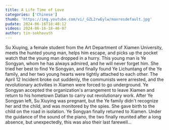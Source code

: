 ```yaml
---
title: A Life Time of Love
categories: ['Chinese']
thumb: 'https://img.youtube.com/vi/_GZL2rwEylw/maxresdefault.jpg'
pudate: 2024-06-16T18:48:12
videos: 2024-06-16-18-46-07
author: tin-sokhavuth
---
```

Su Xiuying, a female student from the Art Department of Xiamen University, meets the hunted young man, helps him escape, and picks up the pocket watch that the young man dropped in a hurry. This young man is Ye Songyan, whom he has always admired, and he will never forget him. She tried her best to find Ye Songyan, and finally found Ye Lichuntang of the Ye family, and her two young hearts were tightly attached to each other. The April 12 Incident broke out suddenly, the communists were arrested, and the revolutionary activities in Xiamen were forced to go underground. Ye Songyan accepted the organization's arrangement to leave Xiamen and return to his hometown Datian to carry out revolutionary work. After Ye Songyan left, Su Xiuying was pregnant, but the Ye family didn't recognize her and the child, and was monitored by the spies. She gave birth to the child on the road in isolation. Ye Songyan finally returned to Xiamen. Under the guidance of the sound of the piano, the two finally reunited after a long absence, but unexpectedly, this was also their last farewell...